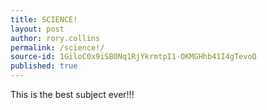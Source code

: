 ```yaml
---
title: SCIENCE!
layout: post
author: rory.collins
permalink: /science!/
source-id: 1GiloC0x9iSB0Nq1RjYkrmtpI1-OKMGHhb41I4gTevoQ
published: true
---
```

This is the best subject ever!!!

